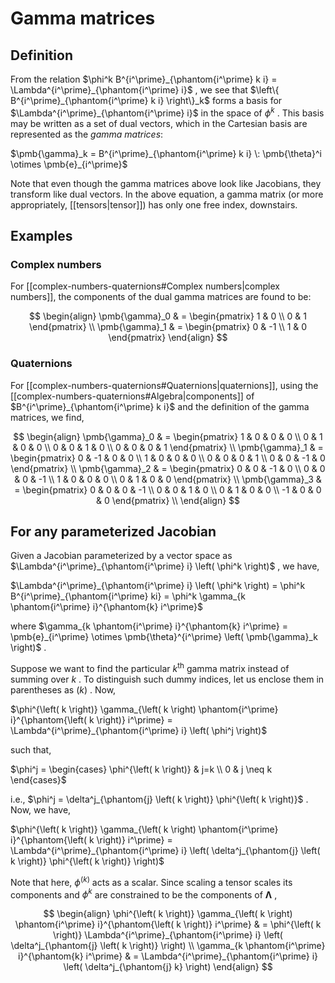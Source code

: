 # Gamma matrices

## Definition

From the relation $\phi^k B^{i^\prime}_{\phantom{i^\prime} k i} = \Lambda^{i^\prime}_{\phantom{i^\prime} i}$ , we see that $\left\{ B^{i^\prime}_{\phantom{i^\prime} k i} \right\}_k$ forms a basis for $\Lambda^{i^\prime}_{\phantom{i^\prime} i}$ in the space of $\phi^k$ . This basis may be written as a set of dual vectors, which in the Cartesian basis are represented as the _gamma matrices_:

$\pmb{\gamma}_k = B^{i^\prime}_{\phantom{i^\prime} k i} \: \pmb{\theta}^i \otimes \pmb{e}_{i^\prime}$

Note that even though the gamma matrices above look like Jacobians, they transform like dual vectors. In the above equation, a gamma matrix (or more appropriately, [[tensors|tensor]]) has only one free index, downstairs.

## Examples

### Complex numbers

For [[complex-numbers-quaternions#Complex numbers|complex numbers]], the components of the dual gamma matrices are found to be:

$$
\begin{align}
\pmb{\gamma}_0 & = \begin{pmatrix} 1 & 0 \\ 0 & 1 \end{pmatrix} \\
\pmb{\gamma}_1 & = \begin{pmatrix} 0 & -1 \\ 1 & 0 \end{pmatrix}
\end{align}
$$

### Quaternions

For [[complex-numbers-quaternions#Quaternions|quaternions]], using the [[complex-numbers-quaternions#Algebra|components]] of $B^{i^\prime}_{\phantom{i^\prime} k i}$ and the definition of the gamma matrices, we find,

$$
\begin{align}
\pmb{\gamma}_0 & = \begin{pmatrix} 1 & 0 & 0 & 0 \\ 0 & 1 & 0 & 0 \\ 0 & 0 & 1 & 0 \\ 0 & 0 & 0 & 1 \end{pmatrix} \\
\pmb{\gamma}_1 & = \begin{pmatrix} 0 & -1 & 0 & 0 \\ 1 & 0 & 0 & 0 \\ 0 & 0 & 0 & 1 \\ 0 & 0 & -1 & 0 \end{pmatrix} \\
\pmb{\gamma}_2 & = \begin{pmatrix} 0 & 0 & -1 & 0 \\ 0 & 0 & 0 & -1 \\ 1 & 0 & 0 & 0 \\ 0 & 1 & 0 & 0 \end{pmatrix} \\
\pmb{\gamma}_3 & = \begin{pmatrix} 0 & 0 & 0 & -1 \\ 0 & 0 & 1 & 0 \\ 0 & 1 & 0 & 0 \\ -1 & 0 & 0 & 0 \end{pmatrix} \\
\end{align}
$$

## For any parameterized Jacobian

Given a Jacobian parameterized by a vector space as $\Lambda^{i^\prime}_{\phantom{i^\prime} i} \left( \phi^k \right)$ , we have,

$\Lambda^{i^\prime}_{\phantom{i^\prime} i} \left( \phi^k \right) = \phi^k B^{i^\prime}_{\phantom{i^\prime} ki} = \phi^k \gamma_{k \phantom{i^\prime} i}^{\phantom{k} i^\prime}$

where $\gamma_{k \phantom{i^\prime} i}^{\phantom{k} i^\prime} = \pmb{e}_{i^\prime} \otimes \pmb{\theta}^{i^\prime} \left( \pmb{\gamma}_k \right)$ .

Suppose we want to find the particular $k^\text{th}$ gamma matrix instead of summing over $k$ . To distinguish such dummy indices, let us enclose them in parentheses as $\left( k \right)$ . Now,

$\phi^{\left( k \right)} \gamma_{\left( k \right) \phantom{i^\prime} i}^{\phantom{\left( k \right)} i^\prime} = \Lambda^{i^\prime}_{\phantom{i^\prime} i} \left( \phi^j \right)$

such that,

$\phi^j = \begin{cases} \phi^{\left( k \right)} & j=k \\ 0 & j \neq k \end{cases}$

i.e., $\phi^j = \delta^j_{\phantom{j} \left( k \right)} \phi^{\left( k \right)}$ . Now, we have,

$\phi^{\left( k \right)} \gamma_{\left( k \right) \phantom{i^\prime} i}^{\phantom{\left( k \right)} i^\prime} = \Lambda^{i^\prime}_{\phantom{i^\prime} i} \left( \delta^j_{\phantom{j} \left( k \right)} \phi^{\left( k \right)} \right)$

Note that here, $\phi^{\left( k \right)}$ acts as a scalar. Since scaling a tensor scales its components and $\phi^k$ are constrained to be the components of $\pmb{\Lambda}$ ,

$$
\begin{align}
\phi^{\left( k \right)} \gamma_{\left( k \right) \phantom{i^\prime} i}^{\phantom{\left( k \right)} i^\prime} & = \phi^{\left( k \right)} \Lambda^{i^\prime}_{\phantom{i^\prime} i} \left( \delta^j_{\phantom{j} \left( k \right)} \right) \\
\gamma_{k \phantom{i^\prime} i}^{\phantom{k} i^\prime} & = \Lambda^{i^\prime}_{\phantom{i^\prime} i} \left( \delta^j_{\phantom{j} k} \right)
\end{align}
$$